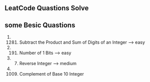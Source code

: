 ## LeatCode Quastions Solve

## some Besic Quastions
1. 1281. Subtract the Product and Sum of Digits of an Integer --> easy
2. 191. Number of 1 Bits --> easy
3. 7. Reverse Integer --> medium
4. 1009. Complement of Base 10 Integer